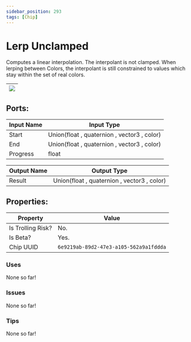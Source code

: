 ```yaml
---
sidebar_position: 293
tags: [Chip]
---
```


# Lerp Unclamped


Computes a linear interpolation. The interpolant is not clamped. When lerping between Colors, the interpolant is still constrained to values which stay within the set of real colors.

| ![](https://images-ext-2.discordapp.net/external/MPmIaQzlEPmgGWlgi-WxBBXt0Bjv_zWPkg1y1f_sy3s/https/www.recroomcircuits.com/image/circuit/absolute-value?width=206&height=108) |
|-----|

## Ports:

| Input Name | Input Type |
|-----------|-----------|
| Start | Union(float , quaternion , vector3 , color) |
| End | Union(float , quaternion , vector3 , color) |
| Progress | float |

| Output Name | Output Type |
|-----------|-----------|
| Result | Union(float , quaternion , vector3 , color) |

## Properties:

| Property  | Value |
|-------------------|-----------|
| Is Trolling Risk? | No. |
| Is Beta? | Yes. |
| Chip UUID | `6e9219ab-89d2-47e3-a105-562a9a1fddda` |

### Uses
None so far!

### Issues
None so far!

### Tips
None so far!
